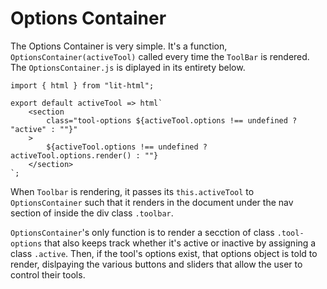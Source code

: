 # Options Container

The Options Container is very simple. It's a function, `OptionsContainer(activeTool)`
called every time the `ToolBar` is rendered. The `OptionsContainer.js` is diplayed in
its entirety below.
```
import { html } from "lit-html";

export default activeTool => html`
    <section
        class="tool-options ${activeTool.options !== undefined ? "active" : ""}"
    >
        ${activeTool.options !== undefined ? activeTool.options.render() : ""}
    </section>
`;
```

When `Toolbar` is rendering, it passes its `this.activeTool` to `OptionsContainer` such
that it renders in the document under the nav section of inside the div class `.toolbar`. 

`OptionsContainer`'s only function is to render a secction of class `.tool-options` that
also keeps track whether it's active or inactive by assigning a class `.active`. Then,
if the tool's options exist, that options object is told to render, dislpaying the various
buttons and sliders that allow the user to control their tools. 
